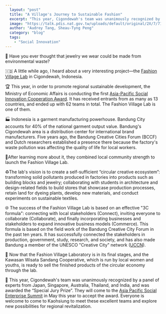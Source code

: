 ```yaml
---
  layout: "post"
  title: "A Village's Journey to Sustainable Fashion"
  excerpt: "This year, Cigondewah's team was unanimously recognized by a panel of experts from Japan, Singapore, Australia, Thailand, and India, and was awarded the “Special Jury Prize”."
  image: "https://talk.pdis.nat.gov.tw/uploads/default/original/2X/7/718c3380c9efb619b63f7f850fb2a1ed368a5c81.jpeg"
  author: "Audrey Tang, Sheau-Tyng Peng"
  category: "blog"
  tags: 
    - "Social Innovation"
---
```


💎 Have you ever thought that jewelry we wear could be made from environmental waste?

🇮🇩 A little while ago, I heard about a very interesting project—the [Fashion Village Lab](https://issuu.com/sl_studio/docs/fashion_village_lab_roadmap) in Cigondewah, Indonesia.

🏆 This year, in order to promote regional sustainable development, the Ministry of Economic Affairs is conducting the first [Asia-Pacific Social Innovation Cooperation Award](https://apses.asia/award/apply). It has received entrants from as many as 13 countries, and ended up with 62 teams in total. The Fashion Village Lab is one of them.

🏭 Indonesia is a garment manufacturing powerhouse. Bandung City accounts for 40% of the national garment output value. Bandung's Cigondewah area is a distribution center for international brand manufacturers. Five years ago, the Bandung Creative Cities Forum (BCCF) and Dutch researchers established a presence there because the factory's waste pollution was affecting the quality of life for local workers.

🚸After learning more about it, they combined local community strength to launch the Fashion Village Lab.

♻️The lab's vision is to create a self-sufficient “circular creative ecosystem”: transforming solid pollutants produced in factories into products such as building blocks and jewelry; collaborating with students in architecture and design-related fields to build stores that showcase production processes, retain land for dyeing plants, develop new materials, and conduct experiments on sustainable textiles.

🌐 The success of the Fashion Village Lab is based on an effective "3C formula": connecting with local stakeholders (Connect), inviting everyone to collaborate (Collaborate), and finally incorporating businesses and stakeholders to expand innovative business models (Commerce). This formula is based on the field work of the Bandung Creative City Forum in the past ten years. It has successfully connected the stakeholders in production, government, study, research, and society, and has also made Bandung a member of the UNESCO "Creative City" network ([UCCN](https://en.unesco.org/creative-cities/bandung)).

🎁 Now that the Fashion Village Laboratory is in its final stages, and the Kawasan Wisata Sandang Cooperative, which is run by local women and youths, is ready to sell the finished products of the circular economy through the lab.

💞 This year, Cigondewah's team was unanimously recognized by a panel of experts from Japan, Singapore, Australia, Thailand, and India, and was awarded the “Special Jury Prize”. They will come to the [Asia Pacific Social Enterprise Summit](https://apses.asia) in May this year to accept the award. Everyone is welcome to come to Kaohsiung to meet these excellent teams and explore new possibilities for regional revitalization.
